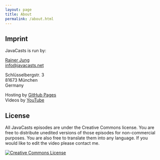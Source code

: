```yaml
---
layout: page
title: About
permalink: /about.html
---
```


## Imprint

JavaCasts is run by:

[Rainer Jung](http://about.me/rjung)  
[info@javacasts.net](mailto:info@javacasts.net)

Schlüsselbergstr. 3  
81673 München  
Germany

Hosting by [GitHub Pages](https://pages.github.com/)  
Videos by [YouTube](https://youtube.com/)

## License

All JavaCasts episodes are under the Creative Commons license. You are
free to distribute unedited versions of those episodes for
non-commercial purposes. You are also free to translate them into any
language. If you would like to edit the video please contact me.

[![Creative Commons License](https://i.creativecommons.org/l/by-nc-nd/3.0/us/88x31.png)](http://creativecommons.org/licenses/by-nc-nd/3.0/us/)
